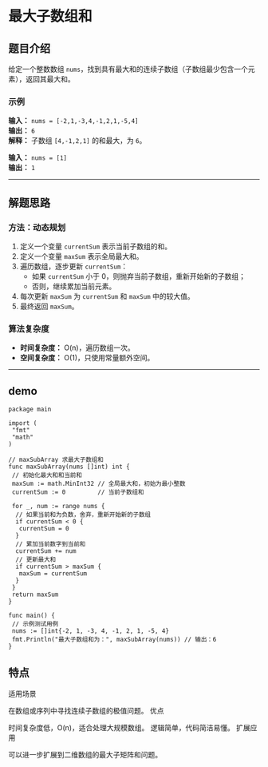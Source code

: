 # 最大子数组和

## 题目介绍

给定一个整数数组 `nums`，找到具有最大和的连续子数组（子数组最少包含一个元素），返回其最大和。

### 示例

**输入：** `nums = [-2,1,-3,4,-1,2,1,-5,4]`  
**输出：** `6`  
**解释：** 子数组 `[4,-1,2,1]` 的和最大，为 `6`。

**输入：** `nums = [1]`  
**输出：** `1`

---

## 解题思路

### 方法：动态规划

1. 定义一个变量 `currentSum` 表示当前子数组的和。
2. 定义一个变量 `maxSum` 表示全局最大和。
3. 遍历数组，逐步更新 `currentSum`：
   - 如果 `currentSum` 小于 0，则抛弃当前子数组，重新开始新的子数组；
   - 否则，继续累加当前元素。
4. 每次更新 `maxSum` 为 `currentSum` 和 `maxSum` 中的较大值。
5. 最终返回 `maxSum`。

### 算法复杂度

- **时间复杂度：** O(n)，遍历数组一次。
- **空间复杂度：** O(1)，只使用常量额外空间。

---

## demo

```golang
package main

import (
 "fmt"
 "math"
)

// maxSubArray 求最大子数组和
func maxSubArray(nums []int) int {
 // 初始化最大和和当前和
 maxSum := math.MinInt32 // 全局最大和，初始为最小整数
 currentSum := 0         // 当前子数组和

 for _, num := range nums {
  // 如果当前和为负数，舍弃，重新开始新的子数组
  if currentSum < 0 {
   currentSum = 0
  }
  // 累加当前数字到当前和
  currentSum += num
  // 更新最大和
  if currentSum > maxSum {
   maxSum = currentSum
  }
 }
 return maxSum
}

func main() {
 // 示例测试用例
 nums := []int{-2, 1, -3, 4, -1, 2, 1, -5, 4}
 fmt.Println("最大子数组和为：", maxSubArray(nums)) // 输出：6
}
```

## 特点

适用场景

在数组或序列中寻找连续子数组的极值问题。
优点

时间复杂度低，O(n)，适合处理大规模数组。
逻辑简单，代码简洁易懂。
扩展应用

可以进一步扩展到二维数组的最大子矩阵和问题。
